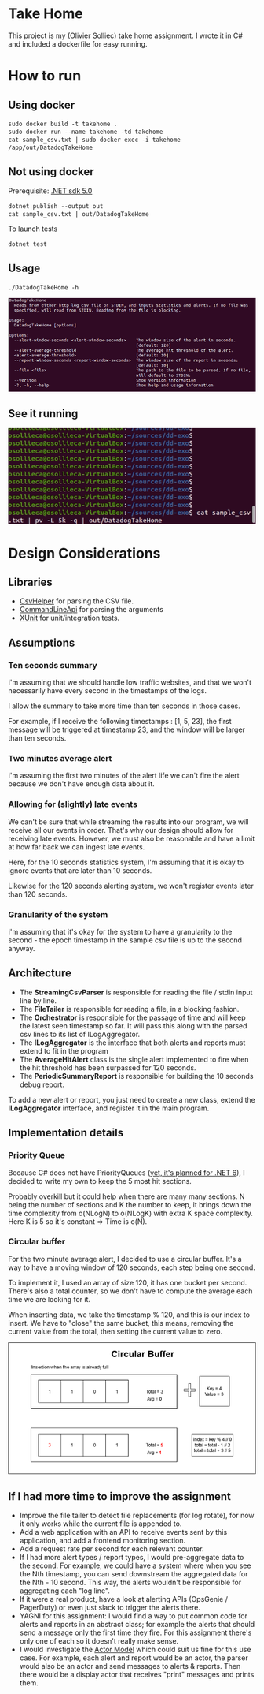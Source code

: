 # Take Home
This project is my (Olivier Solliec) take home assignment. I wrote it in C# and included a dockerfile for easy running.

# How to run

## Using docker

    sudo docker build -t takehome .
    sudo docker run --name takehome -td takehome
    cat sample_csv.txt | sudo docker exec -i takehome /app/out/DatadogTakeHome

## Not using docker

Prerequisite: [.NET sdk 5.0](https://dotnet.microsoft.com/download/dotnet/5.0)

    dotnet publish --output out
    cat sample_csv.txt | out/DatadogTakeHome

To launch tests

    dotnet test

## Usage

    ./DatadogTakeHome -h

![Usage](Usage.png)

## See it running

![Here](see_it_running.gif)

# Design Considerations

## Libraries

- [CsvHelper](https://joshclose.github.io/CsvHelper/) for parsing the CSV file.
- [CommandLineApi](https://github.com/dotnet/command-line-api) for parsing the arguments
- [XUnit](https://xunit.net/) for unit/integration tests.

## Assumptions

### Ten seconds summary

I'm assuming that we should handle low traffic websites, and that we won't necessarily have every second in the timestamps of the logs. 

I allow the summary to take more time than ten seconds in those cases.

For example, if I receive the following timestamps : [1, 5, 23], the first message will be triggered at timestamp 23, and the window will be larger than ten seconds.

### Two minutes average alert

I'm assuming the first two minutes of the alert life we can't fire the alert because we don't have enough data about it.

### Allowing for (slightly) late events

We can't be sure that while streaming the results into our program, we will receive all our events in order. That's why our design should allow for receiving late events. However, we must also be reasonable and have a limit at how far back we can ingest late events.

Here, for the 10 seconds statistics system, I'm assuming that it is okay to ignore events that are later than 10 seconds.

Likewise for the 120 seconds alerting system, we won't register events later than 120 seconds.

### Granularity of the system

I'm assuming that it's okay for the system to have a granularity to the second - the epoch timestamp in the sample csv file is up to the second anyway.

## Architecture

- The **StreamingCsvParser** is responsible for reading the file / stdin input line by line.
- The **FileTailer** is responsible for reading a file, in a blocking fashion.
- The **Orchestrator** is responsible for the passage of time and will keep the latest seen timestamp so far. It will pass this along with the parsed csv lines to its list of ILogAggregator.
- The **ILogAggregator** is the interface that both alerts and reports must extend to fit in the program
- The **AverageHitAlert** class is the single alert implemented to fire when the hit threshold has been surpassed for 120 seconds.
- The **PeriodicSummaryReport** is responsible for building the 10 seconds debug report.

To add a new alert or report, you just need to create a new class, extend the **ILogAggregator** interface, and register it in the main program.

## Implementation details

### Priority Queue

Because C# does not have PriorityQueues ([yet, it's planned for .NET 6](https://docs.microsoft.com/en-us/dotnet/api/system.collections.generic.priorityqueue-2?view=net-6.0)), I decided to write my own to keep the 5 most hit sections.

Probably overkill but it could help when there are many many sections. N being the number of sections and K the number to keep, it brings down the time complexity from o(NLogN) to o(NLogK) with extra K space complexity. Here K is 5 so it's constant => Time is o(N).

### Circular buffer

For the two minute average alert, I decided to use a circular buffer. It's a way to have a moving window of 120 seconds, each step being one second. 

To implement it, I used an array of size 120, it has one bucket per second. There's also a total counter, so we don't have to compute the average each time we are looking for it.

When inserting data, we take the timestamp % 120, and this is our index to insert. We have to "close" the same bucket, this means, removing the current value from the total, then setting the current value to zero.

![Circular buffer](Circular_buffer_img.png)

## If I had more time to improve the assignment

- Improve the file tailer to detect file replacements (for log rotate), for now it only works while the current file is appended to.
- Add a web application with an API to receive events sent by this application, and add a frontend monitoring section.
- Add a request rate per second for each relevant counter.
- If I had more alert types / report types, I would pre-aggregate data to the second. For example, we could have a system where when you see the Nth timestamp, you can send downstream the aggregated data for the Nth - 10 second. This way, the alerts wouldn't be responsible for aggregating each "log line".
- If it were a real product, have a look at alerting APIs (OpsGenie / PagerDuty) or even just slack to trigger the alerts there.
- YAGNI for this assignment: I would find a way to put common code for alerts and reports in an abstract class; for example the alerts that should send a message only the first time they fire. For this assignment there's only one of each so it doesn't really make sense.
- I would investigate the [Actor Model](https://en.wikipedia.org/wiki/Actor_model) which could suit us fine for this use case. For example, each alert and report would be an actor, the parser would also be an actor and send messages to alerts & reports. Then there would be a display actor that receives "print" messages and prints them.
